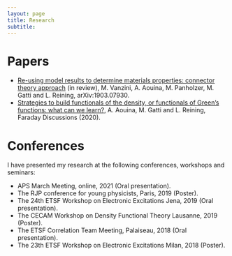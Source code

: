 ```yaml
---
layout: page
title: Research
subtitle: 
---
```


# Papers

- [Re-using model results to determine materials properties: connector theory approach](https://arxiv.org/abs/1903.07930) (in review), M. Vanzini, A. Aouina, M. Panholzer, M. Gatti and L. Reining, arXiv:1903.07930.
- [Strategies to build functionals of the density, or functionals of Green’s functions: what can we learn?](https://pubs.rsc.org/en/content/articlelanding/2020/fd/d0fd00068j), A. Aouina, M. Gatti and L. Reining, Faraday Discussions (2020).

# Conferences

I have presented my research at the following conferences, workshops and seminars:

- APS March Meeting, online, 2021 (Oral presentation).
- The RJP conference for young physicists, Paris, 2019 (Poster).
- The 24th ETSF Workshop on Electronic Excitations Jena, 2019 (Oral presentation).
- The CECAM Workshop on Density Functional Theory Lausanne, 2019 (Poster).
- The ETSF Correlation Team Meeting, Palaiseau, 2018 (Oral presentation).
- The 23th ETSF Workshop on Electronic Excitations Milan, 2018 (Poster).
